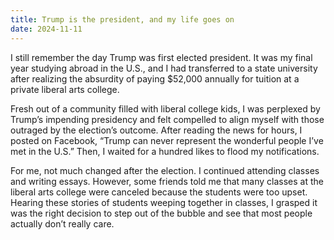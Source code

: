 ```yaml
---
title: Trump is the president, and my life goes on
date: 2024-11-11
---
```


I still remember the day Trump was first elected president. It was my final year studying abroad in the U.S., and I had transferred to a state university after realizing the absurdity of paying $52,000 annually for tuition at a private liberal arts college.

Fresh out of a community filled with liberal college kids, I was perplexed by Trump’s impending presidency and felt compelled to align myself with those outraged by the election’s outcome. After reading the news for hours, I posted on Facebook, “Trump can never represent the wonderful people I’ve met in the U.S.” Then, I waited for a hundred likes to flood my notifications.

For me, not much changed after the election. I continued attending classes and writing essays. However, some friends told me that many classes at the liberal arts college were canceled because the students were too upset. Hearing these stories of students weeping together in classes, I grasped it was the right decision to step out of the bubble and see that most people actually don’t really care.